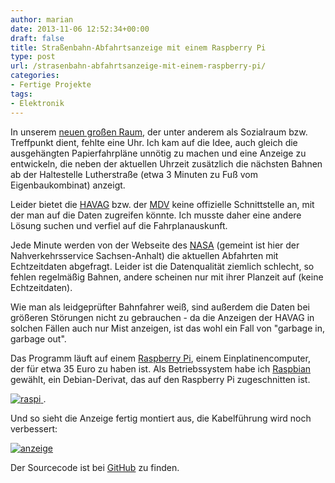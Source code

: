 ```yaml
---
author: marian
date: 2013-11-06 12:52:34+00:00
draft: false
title: Straßenbahn-Abfahrtsanzeige mit einem Raspberry Pi
type: post
url: /strasenbahn-abfahrtsanzeige-mit-einem-raspberry-pi/
categories:
- Fertige Projekte
tags:
- Elektronik
---
```


In unserem [neuen großen Raum](/wir-bauen-aus-das-eigenbaukombinat-bald-auf-230m%C2%B2/), der unter anderem als Sozialraum bzw. Treffpunkt dient, fehlte eine Uhr. Ich kam auf die Idee, auch gleich die ausgehängten Papierfahrpläne unnötig zu machen und eine Anzeige zu entwickeln, die neben der aktuellen Uhrzeit zusätzlich die nächsten Bahnen ab der Haltestelle Lutherstraße (etwa 3 Minuten zu Fuß vom Eigenbaukombinat) anzeigt.

<!-- more -->

Leider bietet die [HAVAG](http://havag.com) bzw. der [MDV](http://mdv.de) keine offizielle Schnittstelle an, mit der man auf die Daten zugreifen könnte. Ich musste daher eine andere Lösung suchen und verfiel auf die Fahrplanauskunft.

Jede Minute werden von der Webseite des [NASA](http://nasa.de/) (gemeint ist hier der Nahverkehrsservice Sachsen-Anhalt) die aktuellen Abfahrten mit Echtzeitdaten abgefragt. Leider ist die Datenqualität ziemlich schlecht, so fehlen regelmäßig Bahnen, andere scheinen nur mit ihrer Planzeit auf (keine Echtzeitdaten).

Wie man als leidgeprüfter Bahnfahrer weiß, sind außerdem die Daten bei größeren Störungen nicht zu gebrauchen - da die Anzeigen der HAVAG in solchen Fällen auch nur Mist anzeigen, ist das wohl ein Fall von "garbage in, garbage out".

Das Programm läuft auf einem [Raspberry Pi](http:/https://www.raspberrypi.org/), einem Einplatinencomputer, der für etwa 35 Euro zu haben ist. Als Betriebssystem habe ich [Raspbian](http:/https://www.raspbian.org/) gewählt, ein Debian-Derivat, das auf den Raspberry Pi zugeschnitten ist.

[![raspi](https://eigenbaukombinat.de/wp-content/uploads/2013/11/raspi-300x251.jpg)
](https://eigenbaukombinat.de/wp-content/uploads/2013/11/raspi.jpg).

Und so sieht die Anzeige fertig montiert aus, die Kabelführung wird noch verbessert:

[![anzeige](https://eigenbaukombinat.de/wp-content/uploads/2013/11/anzeige-300x225.jpg)
](https://eigenbaukombinat.de/wp-content/uploads/2013/11/anzeige.jpg)

Der Sourcecode ist bei [GitHub](/github.com/Eigenbaukombinat/pynasa) zu finden.

